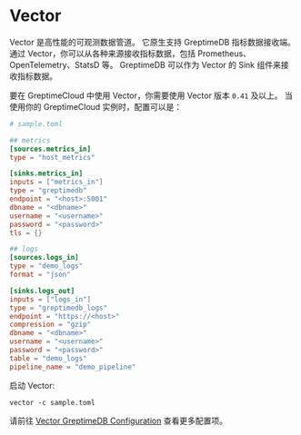 # Vector

Vector 是高性能的可观测数据管道。
它原生支持 GreptimeDB 指标数据接收端。
通过 Vector，你可以从各种来源接收指标数据，包括 Prometheus、OpenTelemetry、StatsD 等。
GreptimeDB 可以作为 Vector 的 Sink 组件来接收指标数据。

要在 GreptimeCloud 中使用 Vector，你需要使用 Vector 版本 `0.41` 及以上。
当使用你的 GreptimeCloud 实例时，配置可以是：

```toml
# sample.toml

## metrics
[sources.metrics_in]
type = "host_metrics"

[sinks.metrics_in]
inputs = ["metrics_in"]
type = "greptimedb"
endpoint = "<host>:5001"
dbname = "<dbname>"
username = "<username>"
password = "<password>"
tls = {}

## logs
[sources.logs_in]
type = "demo_logs"
format = "json"

[sinks.logs_out]
inputs = ["logs_in"]
type = "greptimedb_logs"
endpoint = "https://<host>"
compression = "gzip"
dbname = "<dbname>"
username = "<username>"
password = "<password>"
table = "demo_logs"
pipeline_name = "demo_pipeline"
```

启动 Vector:

```
vector -c sample.toml
```

请前往 [Vector GreptimeDB Configuration](https://vector.dev/docs/reference/sinks/greptimedb/) 查看更多配置项。
